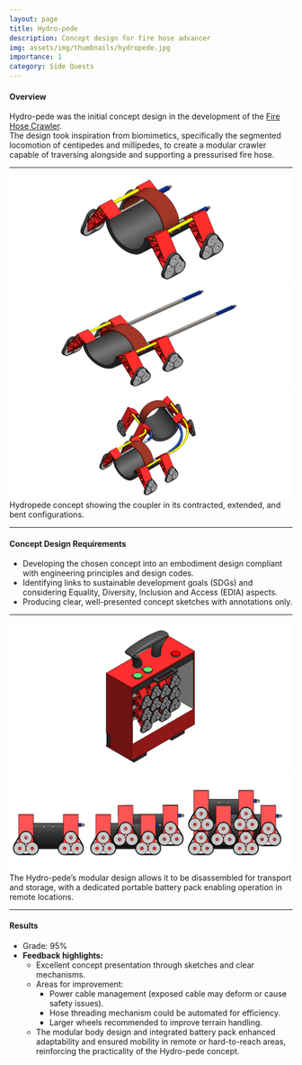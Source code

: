 ```yaml
---
layout: page
title: Hydro-pede
description: Concept design for fire hose advancer
img: assets/img/thumbnails/hydropede.jpg
importance: 1
category: Side Quests
---
```


#### Overview

Hydro-pede was the initial concept design in the development of the [Fire Hose Crawler](https://dineth5.github.io/projects/firehose/).  
The design took inspiration from biomimetics, specifically the segmented locomotion of centipedes and millipedes, to create a modular crawler capable of traversing alongside and supporting a pressurised fire hose.

---

<div class="row">
  <div class="col-sm mt-3 mt-md-0">
    <img src="/assets/img/Hydropede/contracted.png" 
         alt="Contracted" 
         class="equal-h rounded z-depth-1" />
  </div>
  <div class="col-sm mt-3 mt-md-0">
    <img src="/assets/img/Hydropede/extended.png" 
         alt="Extended" 
         class="equal-h rounded z-depth-1" />
  </div>
  <div class="col-sm mt-3 mt-md-0">
    <img src="/assets/img/Hydropede/bent.png" 
         alt="Bent" 
         class="equal-h rounded z-depth-1" />
  </div>
</div>

<div class="caption">
  Hydropede concept showing the coupler in its contracted, extended, and bent configurations.
</div>

---

#### Concept Design Requirements

- Developing the chosen concept into an embodiment design compliant with engineering principles and design codes.
- Identifying links to sustainable development goals (SDGs) and considering Equality, Diversity, Inclusion and Access (EDIA) aspects.
- Producing clear, well-presented concept sketches with annotations only.

---

<div class="row">
  <div class="col-sm-4 mt-3 mt-md-0">
    <img src="/assets/img/Hydropede/batterypack.png" 
         alt="Battery Pack" 
         class="equal-h rounded z-depth-1" />
  </div>
  <div class="col-sm-6 mt-3 mt-md-0">
    <img src="/assets/img/Hydropede/modular.png" 
         alt="Modular" 
         class="equal-h rounded z-depth-1" />
  </div>
</div>

<div class="caption">
  The Hydro-pede’s modular design allows it to be disassembled for transport and storage, with a dedicated portable battery pack enabling operation in remote locations.
</div>

---

#### Results

- Grade: 95%
- **Feedback highlights:**
  - Excellent concept presentation through sketches and clear mechanisms.
  - Areas for improvement:
    - Power cable management (exposed cable may deform or cause safety issues).
    - Hose threading mechanism could be automated for efficiency.
    - Larger wheels recommended to improve terrain handling.
  - The modular body design and integrated battery pack enhanced adaptability and ensured mobility in remote or hard-to-reach areas, reinforcing the practicality of the Hydro-pede concept.
